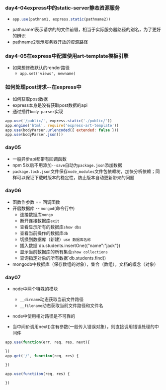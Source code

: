 ### day4-04express中的static-server静态资源服务

- ```javascript
  app.use(pathnam1, express.static(pathname2))
  ```
- pathname1表示请求的的文件前缀，相当于实际服务器路径的别名，为了更好的辨识
- pathname2表示服务器开放的资源路径

### day4-05在express中配置使用art-template模板引擎

- 如果想修改默认的render路径
  - `app.set('views', newname)`

### 如何处理post请求--在express中
-  如何获取post数据
  - express本身是没有获取post数据的api
  - 通过插件`body-parser`实现
  ```javascript
  app.use('/public/', express.static('./public/'))
  app.engine('html', require('express-art-template'))
  app.use(bodyParser.urlencoded({ extended: false }))
  app.use(bodyParser.json())
```

### day05

- 一般异步api都带有回调函数
- npm 5以后不用添加`--save`自动为`package.json`添加数据
- `package.lock.json`文件保存`node_modules`文件包依赖树，加快分析依赖；同样可以保证下载时版本的稳定性，防止版本自动更新带来的问题

### day06

- 函数作参数 == 回调函数
- 开启数据库 -- `mongod`(命令行中)
  - 连接数据库`mongo`
  - 断开连接数据库`exit`
  - 查看显示所有的数据库`show dbs`
  - 查看当前操作的数据库`db`
  - 切换到数据库（新建）`use 数据库名称`
  - 插入数据`db.students.insertOne({"name":"jack"})
  - 显示当前数据库的所有集合`show collections`
  - 查询指定对象的所有数据`db.students.find()
- mongodb中数据库（保存数组的对象），集合（数组），文档的概念（对象）

### day07

- node中两个特殊的模块
  - `__dirname`动态获取当前文件路径
  - `__filename`动态获取当前文件路径和文件名
- node中使用相对路径是不可靠的

- 当中间价调用next()含有参数(一般传入错误对象），则直接调用错误处理的中间件
```javascript
app.use(function(err, req, res, next){

})
app.get('/', function(req, res) {

})

app.use(functiion(req, res) {

})
```
